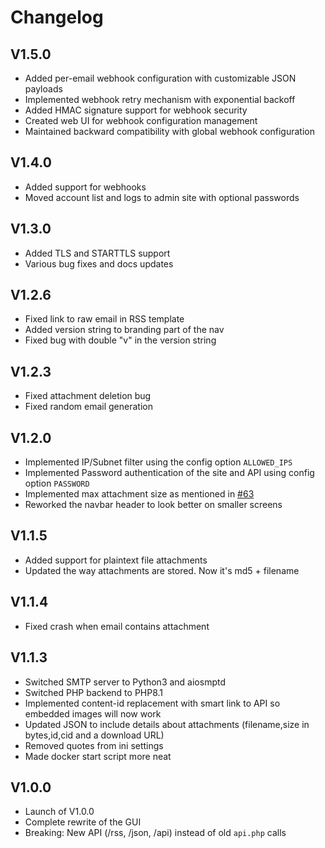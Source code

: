 # Changelog

## V1.5.0
- Added per-email webhook configuration with customizable JSON payloads
- Implemented webhook retry mechanism with exponential backoff
- Added HMAC signature support for webhook security
- Created web UI for webhook configuration management
- Maintained backward compatibility with global webhook configuration

## V1.4.0
- Added support for webhooks
- Moved account list and logs to admin site with optional passwords

## V1.3.0
- Added TLS and STARTTLS support
- Various bug fixes and docs updates

## V1.2.6
- Fixed link to raw email in RSS template
- Added version string to branding part of the nav
- Fixed bug with double "v" in the version string

## V1.2.3
- Fixed attachment deletion bug
- Fixed random email generation

## V1.2.0
 - Implemented IP/Subnet filter using the config option `ALLOWED_IPS`
 - Implemented Password authentication of the site and API using config option `PASSWORD`
 - Implemented max attachment size as mentioned in [#63](https://github.com/HaschekSolutions/opentrashmail/issues/63)
 - Reworked the navbar header to look better on smaller screens

## V1.1.5
- Added support for plaintext file attachments
- Updated the way attachments are stored. Now it's md5 + filename

## V1.1.4
- Fixed crash when email contains attachment

## V1.1.3
- Switched SMTP server to Python3 and aiosmptd
- Switched PHP backend to PHP8.1
- Implemented content-id replacement with smart link to API so embedded images will now work
- Updated JSON to include details about attachments (filename,size in bytes,id,cid and a download URL)
- Removed quotes from ini settings
- Made docker start script more neat

## V1.0.0
- Launch of V1.0.0
- Complete rewrite of the GUI
- Breaking: New API (/rss, /json, /api) instead of old `api.php` calls
